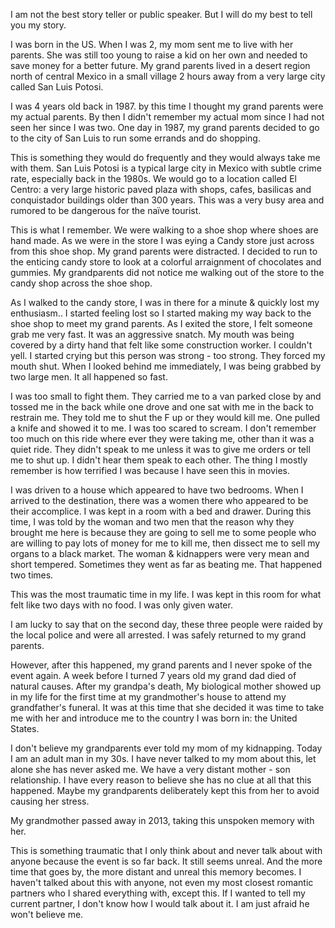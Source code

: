 I am not the best story teller or public speaker.  But I will do my best to tell you my story.

I was born in the US.  When I was 2, my mom sent me to live with her parents.  She was still too young to raise a kid on her own and needed to save money for a better future.  My grand parents lived in a desert region north of central Mexico in a small village 2 hours away from a very large city called San Luis Potosi.

I was 4 years old back in 1987.  by this time I thought my grand parents were my actual parents.  By then I didn't remember my actual mom since I had not seen her since I was two.  One day in 1987, my grand parents decided to go to the city of San Luis to run some errands and do shopping.

This is something they would do frequently and they would always take me with them.  San Luis Potosi is a typical large city in Mexico with subtle crime rate, especially back in the 1980s. We would go to a location called El Centro: a very large historic paved plaza with shops, cafes, basilicas and conquistador buildings older than 300 years.  This was a very busy area and rumored to be dangerous for the naïve tourist.

This is what I remember.  We were walking to a shoe shop where shoes are hand made.  As we were in the store I was eying a Candy store just across from this shoe shop.  My grand parents were distracted.  I decided to run to the enticing candy store to look at a colorful arraignment of chocolates and gummies.  My grandparents did not notice me walking out of the store to the candy shop across the shoe shop.

As I walked to the candy store, I was in there for a minute & quickly lost my enthusiasm..  I started feeling lost so I started making my way back to the shoe shop to meet my grand parents.  As I exited the store, I felt someone grab me very fast.  It was an aggressive snatch.  My mouth was being covered by a dirty hand that felt like some construction worker.  I couldn't yell.  I started crying but this person was strong - too strong. They forced my mouth shut. When I looked behind me immediately,  I was being grabbed by two large men.  It all happened so fast.

I was too small to fight them.  They carried me to a van parked close by and tossed me in the back while one drove and one sat with me in the back to restrain me.  They told me to shut the F up or they would kill me.  One pulled a knife and showed it to me.  I was too scared to scream.  I don't remember too much on this ride where ever they were taking me, other than it was a quiet ride.  They didn't speak to me unless it was to give me orders or tell me to shut up.  I didn't hear them speak to each other.  The thing I mostly remember is how terrified I was because I have seen this in movies.

I was driven to a house which appeared to have two bedrooms.  When I arrived to the destination, there was a women there who appeared to be their accomplice.  I was kept in a room with a bed and drawer.  During this time, I was told by the woman and two men that the reason why they brought me here is because they are going to sell me to some people who are willing to pay lots of money for me to kill me, then dissect me to sell my organs to a black market.   The woman & kidnappers were very mean and short tempered.  Sometimes they went as far as beating me.  That happened two times.

This was the most traumatic time in my life.  I was kept in this room for what felt like two days with no food.  I was only given water.

I am lucky to say that on the second day, these three people were raided by the local police and were all arrested.   I was safely returned to my grand parents.

However, after this happened, my grand parents and I never spoke of the event again.  A week before I turned 7 years old my grand dad died of natural causes.  After my grandpa's death, My biological mother showed up in my life for the first time at my grandmother's house to attend my grandfather's funeral.  It was at this time that she decided it was time to take me with her and introduce me to the country I was born in: the United States.

I don't believe my grandparents ever told my mom of my kidnapping.  Today I am an adult man in my 30s.  I have never talked to my mom about this, let alone she has never asked me.  We have a very distant mother - son relationship.  I have every reason to believe she has no clue at all that this happened. Maybe my grandparents deliberately kept this from her to avoid causing her stress.

My grandmother passed away in 2013, taking this unspoken memory with her.

This is something traumatic that I only think about and never talk about with anyone because the event is so far back.  It still seems unreal.  And the more time that goes by, the more distant and unreal this memory becomes. I haven't talked about this with anyone, not even my most closest romantic partners who I shared everything with, except this.  If I wanted to tell my current partner, I don't know how I would talk about it.  I am just afraid he won't believe me.